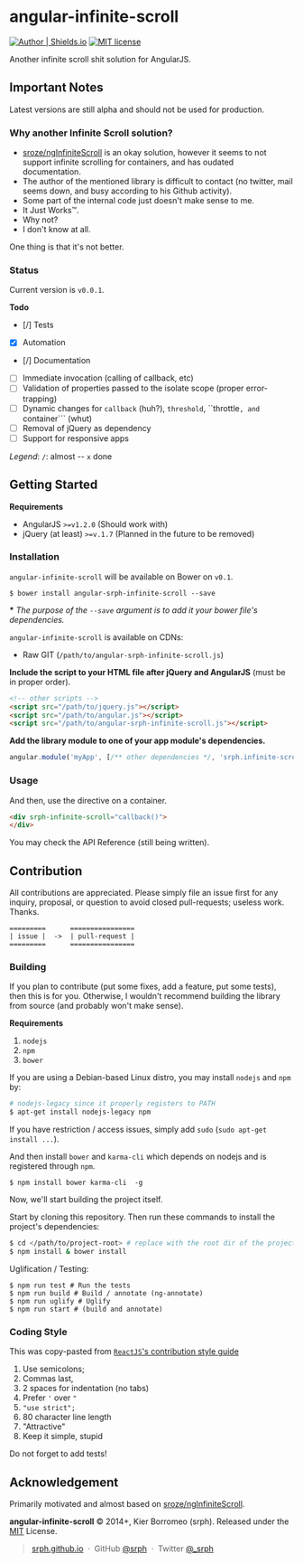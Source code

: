 # angular-infinite-scroll

[![Author | Shields.io](http://img.shields.io/badge/author-%40srph-blue.svg?style=flat-square)](http://twitter.com/_srph)
[![MIT license](http://img.shields.io/badge/license-MIT-brightgreen.svg)](http://opensource.org/licenses/MIT)

Another infinite scroll shit solution for AngularJS.

## Important Notes

Latest versions are still alpha and should not be used for production.

### Why another Infinite Scroll solution?

- [sroze/ngInfiniteScroll](https://github.com/sroze/ngInfiniteScroll) is an okay solution, however it seems to not support infinite scrolling for containers, and has oudated documentation.
- The author of the mentioned library is difficult to contact (no twitter, mail seems down, and busy according to his Github activity).
- Some part of the internal code just doesn't make sense to me.
- It Just Works™.
- Why not?
- I don't know at all.

One thing is that it's not better.

### Status

Current version is ```v0.0.1```.

**Todo**

- [/] Tests
- [x] Automation
- [/] Documentation
- [ ] Immediate invocation (calling of callback, etc)
- [ ] Validation of properties passed to the isolate scope (proper error-trapping)
- [ ] Dynamic changes for ```callback``` (huh?), ```threshold```, ``throttle```, and ```container``` (whut)
- [ ] Removal of jQuery as dependency
- [ ] Support for responsive apps

*Legend*: ```/```: almost -- ```x``` done

## Getting Started

**Requirements**

- AngularJS ```>=v1.2.0``` (Should work with)
- jQuery (at least) ```>=v.1.7``` (Planned in the future to be removed)

### Installation

```angular-infinite-scroll``` will be available on Bower on ```v0.1```.

```
$ bower install angular-srph-infinite-scroll --save
```

**\*** *The purpose of the ```--save``` argument is to add it your bower file's dependencies.*

```angular-infinite-scroll``` is available on CDNs:
- Raw GIT (```/path/to/angular-srph-infinite-scroll.js```)

**Include the script to your HTML file after jQuery and AngularJS** (must be in proper order).

```html
<!-- other scripts -->
<script src="/path/to/jquery.js"></script>
<script src="/path/to/angular.js"></script>
<script src="/path/to/angular-srph-infinite-scroll.js"></script>
```

**Add the library module to one of your app module's dependencies.**

```js
angular.module('myApp', [/** other dependencies */, 'srph.infinite-scroll']);
```

### Usage

And then, use the directive on a container.

```html
<div srph-infinite-scroll="callback()">
</div>
```

You may check the API Reference (still being written).

## Contribution

All contributions are appreciated. Please simply file an issue first for any inquiry, proposal, or question to avoid closed pull-requests; useless work. Thanks.

```
=========      ================
| issue |  ->  | pull-request |
=========      ================
```

### Building

If you plan to contribute (put some fixes, add a feature, put some tests), then this is for you. Otherwise, I wouldn't recommend building the library from source (and probably won't make sense).

**Requirements**

1. ```nodejs```
2. ```npm```
3. ```bower```

If you are using a Debian-based Linux distro, you may install ```nodejs``` and ```npm``` by:

```bash
# nodejs-legacy since it properly registers to PATH
$ apt-get install nodejs-legacy npm
```

If you have restriction / access issues, simply add ```sudo``` (```sudo apt-get install ...```).

And then install ```bower``` and ```karma-cli``` which depends on nodejs and is registered through ```npm```.

```
$ npm install bower karma-cli  -g
```

Now, we'll start building the project itself.

Start by cloning this repository. Then run these commands to install the project's dependencies:

```bash
$ cd </path/to/project-root> # replace with the root dir of the project
$ npm install & bower install
```

Uglification / Testing:

```
$ npm run test # Run the tests
$ npm run build # Build / annotate (ng-annotate)
$ npm run uglify # Uglify
$ npm run start # (build and annotate)
```

### Coding Style

This was copy-pasted from [```ReactJS```'s contribution style guide](https://github.com/facebook/react/blob/master/CONTRIBUTING.md)

1. Use semicolons;
2. Commas last,
3. 2 spaces for indentation (no tabs)
4. Prefer ```'``` over ```"```
5. ```"use strict";```
6. 80 character line length
8. "Attractive"
9. Keep it simple, stupid

Do not forget to add tests!

## Acknowledgement

Primarily motivated and almost based on [sroze/ngInfiniteScroll](https://github.com/sroze/ngInfiniteScroll).

**angular-infinite-scroll** © 2014+, Kier Borromeo (srph). Released under the [MIT](http://mit-license.org/) License.<br>

> [srph.github.io](http://srph.github.io) &nbsp;&middot;&nbsp;
> GitHub [@srph](https://github.com/srph) &nbsp;&middot;&nbsp;
> Twitter [@_srph](https://twitter.com/_srph)
